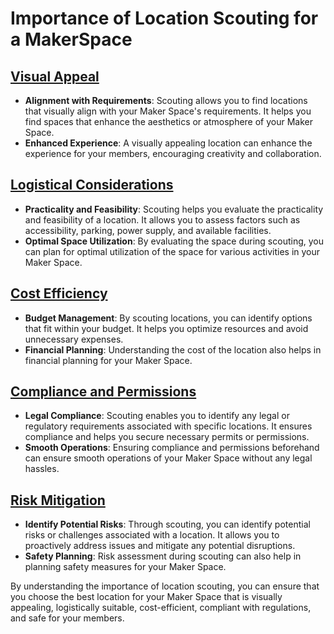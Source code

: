 # Importance of Location Scouting for a MakerSpace

## [Visual Appeal](https://github.com/mrthomware/MakerSpace/blob/main/MakerSpace/3.1_Location_scouting/Why%20Location%20Scouting/Visual%20Appeal.md)
- **Alignment with Requirements**: Scouting allows you to find locations that visually align with your Maker Space's requirements. It helps you find spaces that enhance the aesthetics or atmosphere of your Maker Space.
- **Enhanced Experience**: A visually appealing location can enhance the experience for your members, encouraging creativity and collaboration.

## [Logistical Considerations](https://github.com/mrthomware/MakerSpace/blob/main/MakerSpace/3.1_Location_scouting/Why%20Location%20Scouting/Logistical%20Considerations/README.md)
- **Practicality and Feasibility**: Scouting helps you evaluate the practicality and feasibility of a location. It allows you to assess factors such as accessibility, parking, power supply, and available facilities.
- **Optimal Space Utilization**: By evaluating the space during scouting, you can plan for optimal utilization of the space for various activities in your Maker Space.

## [Cost Efficiency](https://github.com/mrthomware/MakerSpace/blob/main/MakerSpace/3.1_Location_scouting/Why%20Location%20Scouting/Cost%20Efficiency/README.md)
- **Budget Management**: By scouting locations, you can identify options that fit within your budget. It helps you optimize resources and avoid unnecessary expenses.
- **Financial Planning**: Understanding the cost of the location also helps in financial planning for your Maker Space.

## [Compliance and Permissions](https://github.com/mrthomware/MakerSpace/blob/main/MakerSpace/3.1_Location_scouting/Compliance%20and%20Permissions/README.md)
- **Legal Compliance**: Scouting enables you to identify any legal or regulatory requirements associated with specific locations. It ensures compliance and helps you secure necessary permits or permissions.
- **Smooth Operations**: Ensuring compliance and permissions beforehand can ensure smooth operations of your Maker Space without any legal hassles.

## [Risk Mitigation](https://github.com/mrthomware/MakerSpace/blob/main/MakerSpace/3.1_Location_scouting/Risk%20Mitigation/README.md)
- **Identify Potential Risks**: Through scouting, you can identify potential risks or challenges associated with a location. It allows you to proactively address issues and mitigate any potential disruptions.
- **Safety Planning**: Risk assessment during scouting can also help in planning safety measures for your Maker Space.

By understanding the importance of location scouting, you can ensure that you choose the best location for your Maker Space that is visually appealing, logistically suitable, cost-efficient, compliant with regulations, and safe for your members.

